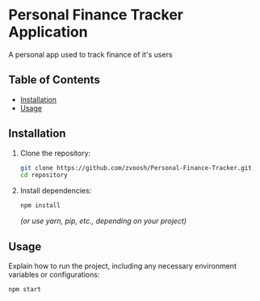 # Personal Finance Tracker Application

A personal app used to track finance of it's users

## Table of Contents

- [Installation](#installation)
- [Usage](#usage)

## Installation
1. Clone the repository:
   ```bash
   git clone https://github.com/zvoosh/Personal-Finance-Tracker.git
   cd repository
   ```
2. Install dependencies:
   ```bash
   npm install
   ```
   _(or use yarn, pip, etc., depending on your project)_

## Usage

Explain how to run the project, including any necessary environment variables or configurations:

```bash
npm start
```
